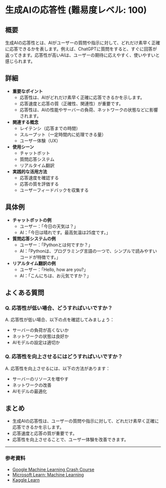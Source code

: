 # 生成AIの応答性 (難易度レベル: 100)

## 概要
生成AIの応答性とは、AIがユーザーの質問や指示に対して、どれだけ素早く正確に応答できるかを表します。例えば、ChatGPTに質問をすると、すぐに回答が返ってきます。応答性が高いAIは、ユーザーの期待に応えやすく、使いやすいと感じられます。

## 詳細
- **重要なポイント**
  - 応答性は、AIがどれだけ素早く正確に応答できるかを示します。
  - 応答速度と応答の質（正確性、関連性）が重要です。
  - 応答性は、AIの性能やサーバーの負荷、ネットワークの状態などに影響されます。
- **関連する概念**
  - レイテンシ（応答までの時間）
  - スループット（一定時間内に処理できる量）
  - ユーザー体験（UX）
- **使用シーン**
  - チャットボット
  - 質問応答システム
  - リアルタイム翻訳
- **実践的な活用方法**
  - 応答速度を確認する
  - 応答の質を評価する
  - ユーザーフィードバックを収集する

## 具体例
- **チャットボットの例**
  - ユーザー：「今日の天気は？」
  - AI：「今日は晴れです。最高気温は25度です。」
- **質問応答システムの例**
  - ユーザー：「Pythonとは何ですか？」
  - AI：「Pythonは、プログラミング言語の一つで、シンプルで読みやすいコードが特徴です。」
- **リアルタイム翻訳の例**
  - ユーザー：「Hello, how are you?」
  - AI：「こんにちは、お元気ですか？」

## よくある質問
### Q. 応答性が低い場合、どうすればいいですか？
A. 応答性が低い場合、以下の点を確認してみましょう：
- サーバーの負荷が高くないか
- ネットワークの状態は良好か
- AIモデルの設定は適切か

### Q. 応答性を向上させるにはどうすればいいですか？
A. 応答性を向上させるには、以下の方法があります：
- サーバーのリソースを増やす
- ネットワークの改善
- AIモデルの最適化

## まとめ
- 生成AIの応答性は、ユーザーの質問や指示に対して、どれだけ素早く正確に応答できるかを示します。
- 応答速度と応答の質が重要です。
- 応答性を向上させることで、ユーザー体験を改善できます。

---

### 参考資料
- [Google Machine Learning Crash Course](https://developers.google.com/machine-learning/crash-course)
- [Microsoft Learn: Machine Learning](https://docs.microsoft.com/learn/paths/get-started-with-artificial-intelligence-on-azure/)
- [Kaggle Learn](https://www.kaggle.com/learn)

